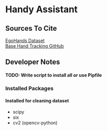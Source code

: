# Handy Assistant



## Sources To Cite
[EgoHands Dataset](http://vision.soic.indiana.edu/projects/egohands/) <br>
[Base Hand Tracking GitHub](https://github.com/victordibia/handtracking)

## Developer Notes
#### TODO: Write script to install all or use Pipfile

### Installed Packages
#### Installed for cleaning dataset
*  scipy
*  six
*  cv2 (opencv-python)